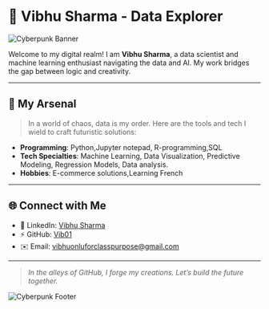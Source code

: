 # 🌌 Vibhu Sharma - Data Explorer

![Cyberpunk Banner](https://github.com/user-attachments/assets/164da9fd-5397-4855-abde-21b0ac1e9a58)


Welcome to my digital realm! I am **Vibhu Sharma**, a data scientist and machine learning enthusiast navigating the data and AI. My work bridges the gap between logic and creativity. 



---

## 🔮 My Arsenal  
> In a world of chaos, data is my order. Here are the tools and tech I wield to craft futuristic solutions:  

- **Programming**: Python,Jupyter notepad, R-programming,SQL
- **Tech Specialties**: Machine Learning, Data Visualization, Predictive Modeling, Regression Models, Data analysis.
- **Hobbies**: E-commerce solutions,Learning French

---
## 🌐 Connect with Me  
- 🌌 LinkedIn: [Vibhu Sharma](https://www.linkedin.com/in/vibhu-sharma-553932234/)  
- ⚡ GitHub: [Vib01](https://github.com/Vib01)  
- ✉️ Email: [vibhuonluforclasspurpose@gmail.com](mailto:Vibhuonlyforclasspurpose@gmail.com)  

---

> *In the alleys of GitHub, I forge my creations. Let’s build the future together.*  


![Cyberpunk Footer](https://github.com/user-attachments/assets/3ff931a8-a66f-4da5-9544-377cb652b967)




###
<!---
Vib01/Vib01 is a ✨ special ✨ repository because its `README.md` (this file) appears on your GitHub profile.
You can click the Preview link to take a look at your changes.
--->
